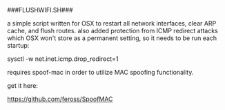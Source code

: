 ###FLUSHWIFI.SH###

a simple script written for OSX to restart all network interfaces,
clear ARP cache, and flush routes. also added protection from ICMP
redirect attacks which OSX won't store as a permanent setting, so
it needs to be run each startup:

sysctl -w net.inet.icmp.drop_redirect=1

requires spoof-mac in order to utilize MAC spoofing functionality.

get it here:

https://github.com/feross/SpoofMAC
